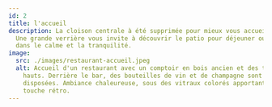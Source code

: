```yaml
---
id: 2
title: l'accueil
description: La cloison centrale à été supprimée pour mieux vous accueillir.
  Une grande verrière vous invite à découvrir le patio pour déjeuner ou diner
  dans le calme et la tranquilité.
image:
  src: ./images/restaurant-accueil.jpeg
  alt: Accueil d'un restaurant avec un comptoir en bois ancien et des tabourets
    hauts. Derrière le bar, des bouteilles de vin et de champagne sont
    disposées. Ambiance chaleureuse, sous des vitraux colorés apportant une
    touche rétro.
---
```

